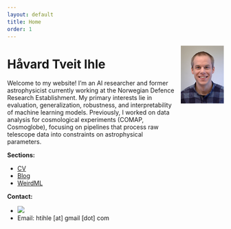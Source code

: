 ```yaml
---
layout: default
title: Home
order: 1
---
```


<img src="images/havardihle_lr.jpg" alt="Håvard Tveit Ihle" style="float: right; width: 100px; margin: 0 0 150px 15px;">


# Håvard Tveit Ihle 

Welcome to my website! I’m an AI researcher and former astrophysicist currently working at the Norwegian Defence Research Establishment. My primary interests lie in evaluation, generalization, robustness, and interpretability of machine learning models. Previously, I worked on data analysis for cosmological experiments (COMAP, Cosmoglobe), focusing on pipelines that process raw telescope data into constraints on astrophysical parameters.




**Sections:**
- [CV](cv.html)
- [Blog](blog.html)
- [WeirdML](weirdml.html)

**Contact:**
- [<img src="https://cdn.jsdelivr.net/npm/simple-icons@v9/icons/x.svg" width="11px" />](https://x.com/htihle) 
- Email: htihle [at] gmail [dot] com